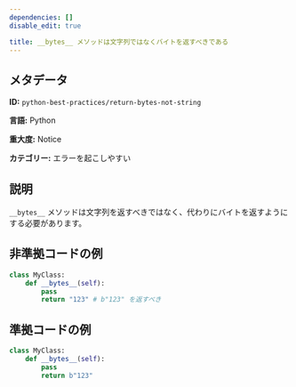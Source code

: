 ```yaml
---
dependencies: []
disable_edit: true

title: __bytes__ メソッドは文字列ではなくバイトを返すべきである
---
```

## メタデータ
**ID:** `python-best-practices/return-bytes-not-string`

**言語:** Python

**重大度:** Notice

**カテゴリー:** エラーを起こしやすい

## 説明
`__bytes__` メソッドは文字列を返すべきではなく、代わりにバイトを返すようにする必要があります。

## 非準拠コードの例
```python
class MyClass:
    def __bytes__(self):
        pass
        return "123" # b"123" を返すべき
```

## 準拠コードの例
```python
class MyClass:
    def __bytes__(self):
        pass
        return b"123"
```
